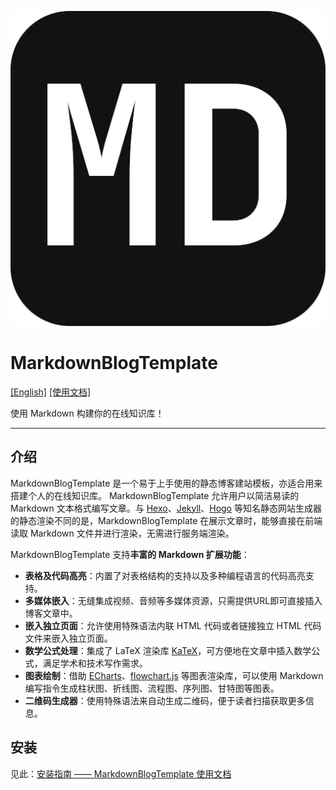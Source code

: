 ![Logo](./src/imgs/favicon.png)

# MarkdownBlogTemplate

[\[English\]](./README.md) [\[使用文档\]](https://bhznjns.github.io/markdown-blog-template/)

使用 Markdown 构建你的在线知识库！

- - -

## 介绍

MarkdownBlogTemplate 是一个易于上手使用的静态博客建站模板，亦适合用来搭建个人的在线知识库。
MarkdownBlogTemplate 允许用户以简洁易读的 Markdown 文本格式编写文章。与 [Hexo](https://hexo.io/zh-cn)、[Jekyll](https://jekyllcn.com/docs/home/)、[Hogo](https://www.gohugo.org/) 等知名静态网站生成器的静态渲染不同的是，MarkdownBlogTemplate 在展示文章时，能够直接在前端读取 Markdown 文件并进行渲染，无需进行服务端渲染。

MarkdownBlogTemplate 支持**丰富的 Markdown 扩展功能**：
- **表格及代码高亮**：内置了对表格结构的支持以及多种编程语言的代码高亮支持。
- **多媒体嵌入**：无缝集成视频、音频等多媒体资源，只需提供URL即可直接插入博客文章中。
- **嵌入独立页面**：允许使用特殊语法内联 HTML 代码或者链接独立 HTML 代码文件来嵌入独立页面。
- **数学公式处理**：集成了 LaTeX 渲染库 [KaTeX](https://katex.org/)，可方便地在文章中插入数学公式，满足学术和技术写作需求。
- **图表绘制**：借助 [ECharts](https://echarts.apache.org/zh/index.html)、[flowchart.js](http://flowchart.js.org/) 等图表渲染库，可以使用 Markdown 编写指令生成柱状图、折线图、流程图、序列图、甘特图等图表。
- **二维码生成器**：使用特殊语法来自动生成二维码，便于读者扫描获取更多信息。

## 安装

见此：[安装指南 —— MarkdownBlogTemplate 使用文档](todo)
